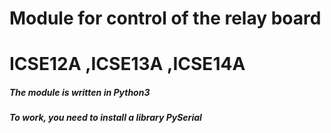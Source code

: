 # Module for control of the relay board 
# ICSE12A ,ICSE13A ,ICSE14A

##### The module is written in Python3 
##### To work, you need to install a library  **PySerial**



